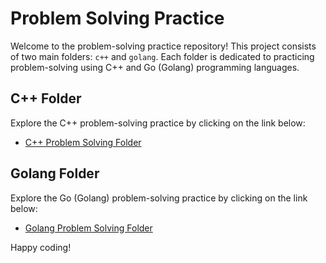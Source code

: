 # Problem Solving Practice

Welcome to the problem-solving practice repository! This project consists of two main folders: `c++` and `golang`. Each folder is dedicated to practicing problem-solving using C++ and Go (Golang) programming languages.

## C++ Folder
Explore the C++ problem-solving practice by clicking on the link below:
- [C++ Problem Solving Folder](<c++>)


## Golang Folder
Explore the Go (Golang) problem-solving practice by clicking on the link below:
- [Golang Problem Solving Folder](<golang>)

Happy coding!
